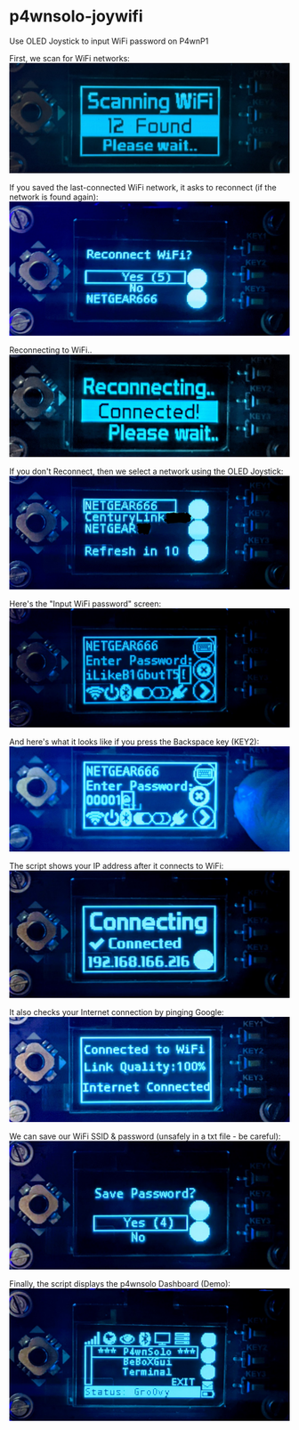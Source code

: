# p4wnsolo-joywifi
Use OLED Joystick to input WiFi password on P4wnP1



First, we scan for WiFi networks:
<img src="/images/p4wnsolo-joywifi-scanning.jpg">

If you saved the last-connected WiFi network, it asks to reconnect (if the network is found again):
<img src="/images/p4wnsolo-joywifi-ask-to-reconnect.jpg">

Reconnecting to WiFi..
<img src="/images/p4wnsolo-joywifi-reconnecting.jpg">

If you don't Reconnect, then we select a network using the OLED Joystick:
<img src="/images/p4wnsolo-joywifi-wifi-networks.jpg">

Here's the "Input WiFi password" screen:
<img src="/images/p4wnsolo-joywifi-password-input.jpg">

And here's what it looks like if you press the Backspace key (KEY2):
<img src="/images/p4wnsolo-joywifi-backspace.jpg">

The script shows your IP address after it connects to WiFi:
<img src="/images/p4wnsolo-joywifi-connected-ip-address.jpg">

It also checks your Internet connection by pinging Google:
<img src="/images/p4wnsolo-joywifi-link-quality.jpg">

We can save our WiFi SSID & password (unsafely in a txt file - be careful):
<img src="/images/p4wnsolo-joywifi-save-network.jpg">

Finally, the script displays the p4wnsolo Dashboard (Demo):
<img src="/images/p4wnsolo-joywifi-dashdemo.jpg">
